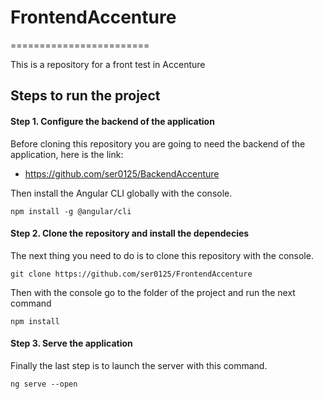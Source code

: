 # FrontendAccenture
========================

This is a repository for a front test in Accenture

## Steps to run the project
#### Step 1. Configure the backend of the application

Before cloning this repository you are going to need the backend of the application, here is the link:

* https://github.com/ser0125/BackendAccenture

Then install the Angular CLI globally with the console.

  ```
npm install -g @angular/cli
  ```

#### Step 2. Clone the repository and install the dependecies

The next thing you need to do is to clone this repository with the console.

  ```
git clone https://github.com/ser0125/FrontendAccenture
  ```

Then with the console go to the folder of the project and run the next command
  ```
npm install 
  ```

#### Step 3. Serve the application

Finally the last step is to launch the server with this command.

 ```
ng serve --open
  ```






